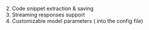2. Code snippet extraction & saving
3. Streaming responses support
4. Customizable model parameters ( into the config file)